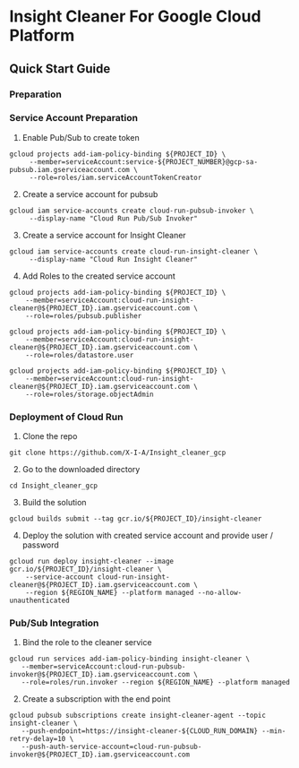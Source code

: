 # Insight Cleaner For Google Cloud Platform

## Quick Start Guide
### Preparation

### Service Account Preparation
1. Enable Pub/Sub to create token
```
gcloud projects add-iam-policy-binding ${PROJECT_ID} \
     --member=serviceAccount:service-${PROJECT_NUMBER}@gcp-sa-pubsub.iam.gserviceaccount.com \
     --role=roles/iam.serviceAccountTokenCreator
```
2. Create a service account for pubsub
```
gcloud iam service-accounts create cloud-run-pubsub-invoker \
     --display-name "Cloud Run Pub/Sub Invoker"
```
3. Create a service account for Insight Cleaner
```
gcloud iam service-accounts create cloud-run-insight-cleaner \
     --display-name "Cloud Run Insight Cleaner"
```
4. Add Roles to the created service account
```
gcloud projects add-iam-policy-binding ${PROJECT_ID} \
    --member=serviceAccount:cloud-run-insight-cleaner@${PROJECT_ID}.iam.gserviceaccount.com \
	--role=roles/pubsub.publisher
```
```
gcloud projects add-iam-policy-binding ${PROJECT_ID} \
    --member=serviceAccount:cloud-run-insight-cleaner@${PROJECT_ID}.iam.gserviceaccount.com \
	--role=roles/datastore.user
```
```
gcloud projects add-iam-policy-binding ${PROJECT_ID} \
    --member=serviceAccount:cloud-run-insight-cleaner@${PROJECT_ID}.iam.gserviceaccount.com \
	--role=roles/storage.objectAdmin
```
### Deployment of Cloud Run
1. Clone the repo 
```
git clone https://github.com/X-I-A/Insight_cleaner_gcp
```
2. Go to the downloaded directory 
```
cd Insight_cleaner_gcp
```
3. Build the solution
```
gcloud builds submit --tag gcr.io/${PROJECT_ID}/insight-cleaner
```
4. Deploy the solution with created service account and provide user / password
```
gcloud run deploy insight-cleaner --image gcr.io/${PROJECT_ID}/insight-cleaner \
    --service-account cloud-run-insight-cleaner@${PROJECT_ID}.iam.gserviceaccount.com \
	--region ${REGION_NAME} --platform managed --no-allow-unauthenticated
```
### Pub/Sub Integration
1. Bind the role to the cleaner service  
```
gcloud run services add-iam-policy-binding insight-cleaner \
   --member=serviceAccount:cloud-run-pubsub-invoker@${PROJECT_ID}.iam.gserviceaccount.com \
   --role=roles/run.invoker --region ${REGION_NAME} --platform managed
```
2. Create a subscription with the end point
```
gcloud pubsub subscriptions create insight-cleaner-agent --topic insight-cleaner \
   --push-endpoint=https://insight-cleaner-${CLOUD_RUN_DOMAIN} --min-retry-delay=10 \
   --push-auth-service-account=cloud-run-pubsub-invoker@${PROJECT_ID}.iam.gserviceaccount.com
```